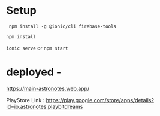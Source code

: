 # Setup
` npm install -g @ionic/cli firebase-tools`

`npm install `

`ionic serve` or `npm start`

# deployed - 
https://main-astronotes.web.app/

PlayStore Link : https://play.google.com/store/apps/details?id=io.astronotes.playbitdreams
